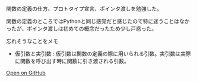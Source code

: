 関数の定義の仕方、プロトタイプ宣言、ポインタ渡しを勉強した。

関数の定義のところではPythonと同じ感覚だと感じたので特に迷うことはなかったが、ポインタ渡しは初めての概念だったため少し戸惑った。

忘れそうなことをメモ
- 仮引数と実引数 : 仮引数は関数の定義の際に用いられる引数。実引数は実際に関数を呼び出す時に関数に引き渡される引数。

[Open on GitHub](https://github.com/yutaokamoto/Blog/tree/master/20190916)
